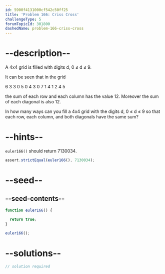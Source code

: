 ```yaml
---
id: 5900f4131000cf542c50ff25
title: 'Problem 166: Criss Cross'
challengeType: 5
forumTopicId: 301800
dashedName: problem-166-criss-cross
---
```


# --description--

A 4x4 grid is filled with digits d, 0 ≤ d ≤ 9.

It can be seen that in the grid

6 3 3 0 5 0 4 3 0 7 1 4 1 2 4 5

the sum of each row and each column has the value 12. Moreover the sum of each diagonal is also 12.

In how many ways can you fill a 4x4 grid with the digits d, 0 ≤ d ≤ 9 so that each row, each column, and both diagonals have the same sum?

# --hints--

`euler166()` should return 7130034.

```js
assert.strictEqual(euler166(), 7130034);
```

# --seed--

## --seed-contents--

```js
function euler166() {

  return true;
}

euler166();
```

# --solutions--

```js
// solution required
```